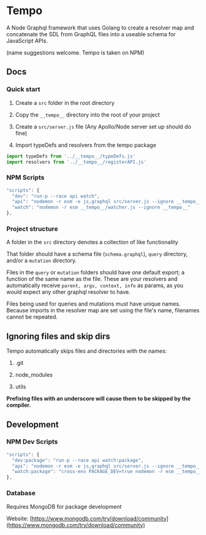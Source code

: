 # Tempo

A Node Graphql framework that uses Golang to create a resolver map and concatenate the SDL from GraphQL files into a useable schema for JavaScript APIs.

(name suggestions welcome. Tempo is taken on NPM)

## Docs

### Quick start

1. Create a `src` folder in the root directory

1. Copy the `__tempo__` directory into the root of your project

1. Create a `src/server.js` file (Any Apollo/Node server set up should do fine)

1. Import typeDefs and resolvers from the tempo package

```js
import typeDefs from '../__tempo__/typeDefs.js'
import resolvers from '../__tempo__/registerAPI.js'
```

### NPM Scripts

```js
"scripts": {
  "dev": "run-p --race api watch",
  "api": "nodemon -r esm -e js,graphql src/server.js --ignore __tempo__",
  "watch": "nodemon -r esm __tempo__/watcher.js --ignore __tempo__"
},
```

### Project structure

A folder in the `src` directory denotes a collection of like functionality

That folder should have a schema file (`schema.graphql`), `query` directory, and/or a `mutation` directory.

Files in the `query` or `mutation` folders should have _one_ default export; a function of the same name as the file. These are your resolvers and automatically receive `parent, args, context, info` as params, as you would expect any other graphql resolver to have.

Files being used for queries and mutations must have unique names. Because imports in the resolver map are set using the file's name, filenames cannot be repeated.

## Ignoring files and skip dirs

Tempo automatically skips files and directories with the names:

1. .git

1. node_modules

1. utils

**Prefixing files with an underscore will cause them to be skipped by the compiler.**

## Development

### NPM Dev Scripts

```js
"scripts": {
  "dev:package": "run-p --race api watch:package",
  "api": "nodemon -r esm -e js,graphql src/server.js --ignore __tempo__",
  "watch:package": "cross-env PACKAGE_DEV=true nodemon -r esm __tempo__/watcher.js --ignore __tempo__"
},
```

### Database

Requires MongoDB for package development

Website: [https://www.mongodb.com/try/download/community](https://www.mongodb.com/try/download/community)
